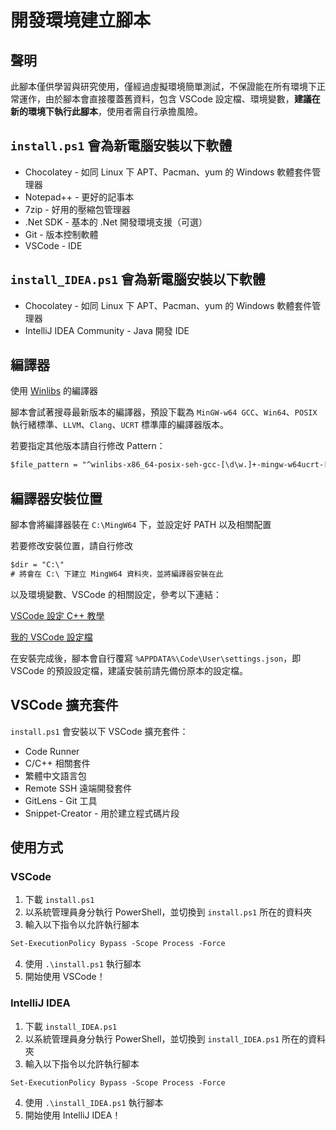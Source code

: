 # 開發環境建立腳本

## 聲明

此腳本僅供學習與研究使用，僅經過虛擬環境簡單測試，不保證能在所有環境下正常運作，由於腳本會直接覆蓋舊資料，包含 VSCode 設定檔、環境變數，**建議在新的環境下執行此腳本**，使用者需自行承擔風險。

## `install.ps1` 會為新電腦安裝以下軟體

* Chocolatey - 如同 Linux 下 APT、Pacman、yum 的 Windows 軟體套件管理器
* Notepad++ - 更好的記事本
* 7zip - 好用的壓縮包管理器
* .Net SDK - 基本的 .Net 開發環境支援（可選）
* Git - 版本控制軟體
* VSCode - IDE

## `install_IDEA.ps1` 會為新電腦安裝以下軟體

* Chocolatey - 如同 Linux 下 APT、Pacman、yum 的 Windows 軟體套件管理器
* IntelliJ IDEA Community - Java 開發 IDE

## 編譯器

使用 [Winlibs](https://winlibs.com) 的編譯器

腳本會試著搜尋最新版本的編譯器，預設下載為 `MinGW-w64 GCC`、`Win64`、`POSIX` 執行緒標準、`LLVM`、`Clang`、`UCRT` 標準庫的編譯器版本。

若要指定其他版本請自行修改 Pattern：

```ps
$file_pattern = "^winlibs-x86_64-posix-seh-gcc-[\d\w.]+-mingw-w64ucrt-[\d\w.-]+\.7z$"
```

## 編譯器安裝位置

腳本會將編譯器裝在 `C:\MingW64` 下，並設定好 PATH 以及相關配置

若要修改安裝位置，請自行修改

```ps
$dir = "C:\"
# 將會在 C:\ 下建立 MingW64 資料夾，並將編譯器安裝在此
```

以及環境變數、VSCode 的相關設定，參考以下連結：

[VSCode 設定 C++ 教學](https://ja-errorpro.codes/posts/2022/vscode_cpp_setup/)

[我的 VSCode 設定檔](https://github.com/ja-errorpro/My-Vscode-setting)

在安裝完成後，腳本會自行覆寫 `%APPDATA%\Code\User\settings.json`，即 VSCode 的預設設定檔，建議安裝前請先備份原本的設定檔。

## VSCode 擴充套件

`install.ps1` 會安裝以下 VSCode 擴充套件：

* Code Runner
* C/C++ 相關套件
* 繁體中文語言包
* Remote SSH 遠端開發套件
* GitLens - Git 工具
* Snippet-Creator - 用於建立程式碼片段

## 使用方式

### VSCode

1. 下載 `install.ps1`
2. 以系統管理員身分執行 PowerShell，並切換到 `install.ps1` 所在的資料夾
3. 輸入以下指令以允許執行腳本

```ps
Set-ExecutionPolicy Bypass -Scope Process -Force
```

4. 使用 `.\install.ps1` 執行腳本
5. 開始使用 VSCode！

### IntelliJ IDEA

1. 下載 `install_IDEA.ps1`
2. 以系統管理員身分執行 PowerShell，並切換到 `install_IDEA.ps1` 所在的資料夾
3. 輸入以下指令以允許執行腳本

```ps
Set-ExecutionPolicy Bypass -Scope Process -Force
```

4. 使用 `.\install_IDEA.ps1` 執行腳本
5. 開始使用 IntelliJ IDEA！